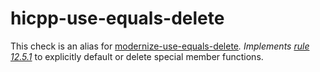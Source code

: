 hicpp-use-equals-delete
=======================

This check is an alias for
[modernize-use-equals-delete](https://clang.llvm.org/extra/clang-tidy/checks/modernize-use-equals-delete.html)*.
Implements
[rule 12.5.1](http://www.codingstandard.com/rule/12-5-1-define-explicitly-default-or-delete-implicit-special-member-functions-of-concrete-classes/)*
to explicitly default or delete special member functions.
